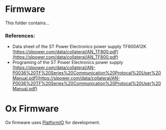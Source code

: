 # Firmware
This folder contains...

### References:

* Data sheet of the ST Power Electronics power supply TF800A12K  
[https://slpower.com/data/collateral/AN_TF800.pdf](https://slpower.com/data/collateral/AN_TF800.pdf)
* Programing of the ST Power Electronics power supply  
[https://slpower.com/data/collateral/AN-P0036%20TF%20Series%20Communication%20Protocal%20User%20Manual.pdf](https://slpower.com/data/collateral/AN-P0036%20TF%20Series%20Communication%20Protocal%20User%20Manual.pdf)

# Ox Firmware

Ox firmware uses [PlatformIO](https://platformio.org/) for development.


